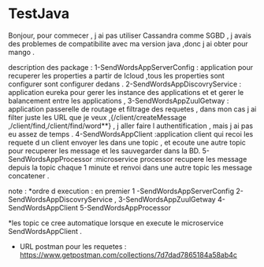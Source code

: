 # TestJava
 
Bonjour,
pour commecer , j ai pas utiliser Cassandra comme SGBD , j avais des problemes de compatibilite avec ma version java ,donc j ai obter pour mango .

description des package :
 1-SendWordsAppServerConfig : application pour recuperer les properties a partir de Icloud ,tous les properties sont configurer sont configurer dedans .
 2-SendWordsAppDiscovryService : application eureka pour gerer les instance des applications et et gerer le balancement entre les applications ,
 3-SendWordsAppZuulGetway : application   passerelle de routage et filtrage des requetes , dans mon cas j ai filter juste les URL que je veux ,{/client/createMessage ,/client/find,/client/find/word**} , j aller faire l authentification , mais j ai pas eu assez de temps .
 4-SendWordsAppClient :application client qui recoi les requete d un client envoyer les dans une topic , et ecoute une autre topic pour recuperer les message et les sauvegarder dans la BD.
 5-SendWordsAppProcessor :microservice processor recupere les message depuis la topic chaque 1 minute et renvoi dans une autre topic les message concatener .
 
 note : 
 *ordre d execution :
 en premier 
   1 -SendWordsAppServerConfig
   2- SendWordsAppDiscovryService ,
   3-SendWordsAppZuulGetway
   4-SendWordsAppClient
   5-SendWordsAppProcessor
   
 *les topic ce cree automatique lorsque en execute le microservice SendWordsAppClient .
 
 * URL postman pour les requetes : https://www.getpostman.com/collections/7d7dad7865184a58ab4c
 
 
 
